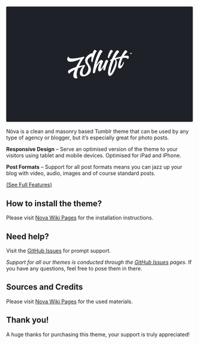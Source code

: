 <p><img src="assets/7shift_github_cover.png" alt="7Shift"></p>

<p>Nòva is a clean and masonry based Tumblr theme that can be used by any type of agency or blogger, but it’s especially great for photo posts.</p>

<p><strong>Responsive Design</strong> – Serve an optimised version of the theme to your visitors using tablet and mobile devices. Optimised for iPad and iPhone.</p>

<p><strong>Post Formats</strong> – Support for all post formats means you can jazz up your blog with video, audio, images and of course standard posts.</p>

<p><a href="https://github.com/7Shift/Nova/wiki/Theme-Features">(See Full Features)</a></p>

<h2>How to install the theme?</h2>

<p>Please visit <a href="https://github.com/7Shift/Nova/wiki/Installation">Nova Wiki Pages</a> for the installation instructions.</p>

<h2>Need help?</h2>

<p>Visit the <a href="https://github.com/7Shift/Nova/issues">GitHub Issues</a> for prompt support.</p>

<p><em>Support for all our themes is conducted through the <a href="https://github.com/7Shift/Nova/issues">GitHub Issues</a> pages.</em> If you have any questions, feel free to pose them in there.</p>

<h2>Sources and Credits</h2>

<p>Please visit <a href="https://github.com/7Shift/Nova/wiki/Sources-and-Credits">Nova Wiki Pages</a> for the used materials.</p>

<h2>Thank you!</h2>

<p>A huge thanks for purchasing this theme, your support is truly appreciated!</p>